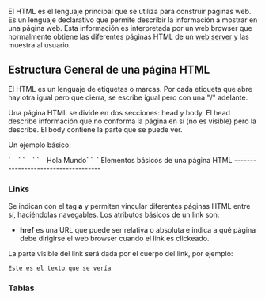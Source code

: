 El HTML es el lenguaje principal que se utiliza para construir páginas web. Es un lenguaje declarativo que permite describir la información a mostrar en una página web. Esta información es interpretada por un web browser que normalmente obtiene las diferentes páginas HTML de un [web server](web-server.md) y las muestra al usuario.

Estructura General de una página HTML
-------------------------------------

El HTML es un lenguaje de etiquetas o marcas. Por cada etiqueta que abre hay otra igual pero que cierra, se escribe igual pero con una "/" adelante.

Una página HTML se divide en dos secciones: head y body. El head describe información que no conforma la página en sí (no es visible) pero la describe. El body contiene la parte que se puede ver.

Un ejemplo básico:

<html>
<head>
`    `<meta http-equiv="Content-Type" content="text/html; charset=UTF-8" />
`    `

<title>
Hola Mundo!

</title>
</head>
<body>
`    Hola Mundo`
`  `

</body>
</html>
Elementos básicos de una página HTML
------------------------------------

### Links

Se indican con el tag **a** y permiten vincular diferentes páginas HTML entre sí, haciéndolas navegables. Los atributos básicos de un link son:

-   **href** es una URL que puede ser relativa o absoluta e indica a qué página debe dirigirse el web browser cuando el link es clickeado.

La parte visible del link será dada por el cuerpo del link, por ejemplo:

<a href="otraPag.html">`Este es el texto que se vería`</a>` `

### Tablas
